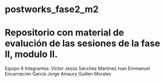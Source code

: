 # postworks_fase2_m2
# Repositorio con material de evalución de las sesiones de la fase II, modulo II.
Equipo 9
Integrantes:
Víctor Jesús Sánchez Martínez
Ivan Emmanuel Encarnación García
Jorge Amaury Guillen Morales

